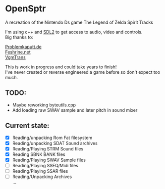 # OpenSptr
A recreation of the Nintendo Ds game The Legend of Zelda Spirit Tracks <br>

I'm using c++ and [SDL2](https://github.com/libsdl-org/SDL) to get access to audio, video and controls. <br>
Big thanks to: <br>

[Problemkaputt.de](https://problemkaputt.de/gbatek.htm) <br>
[Feshrine.net](https://www.feshrine.net/hacking/doc/nds-sdat.html) <br>
[VgmTrans](https://github.com/vgmtrans/vgmtrans) <br>

This is work in progress and could take years to finish! <br>
I've never created or reverse engineered a game before so don't expect too much. <br>

## TODO: <br>
- Maybe reworking byteutils.cpp
- Add loading raw SWAV sample and later pitch in sound mixer 

## Current state: <br>

- [x] Reading/unpacking Rom Fat filesystem
- [x] Reading/unpacking SDAT Sound archives
- [x] Reading/Playing   STRM Sound files
- [x] Reading           SBNK BANK files
- [x] Reading/Playing   SWAV Sample files
- [ ] Reading/Playing   SSEQ/Midi files
- [ ] Reading/Playing   SSAR files
- [ ] Reading/Unpacking Archives <br>
...
